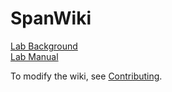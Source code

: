 # SpanWiki

[Lab Background](wiki/lab-intro.md)\
[Lab Manual](wiki/manual/index.md)

To modify the wiki, see [Contributing](wiki/contributing.md).
